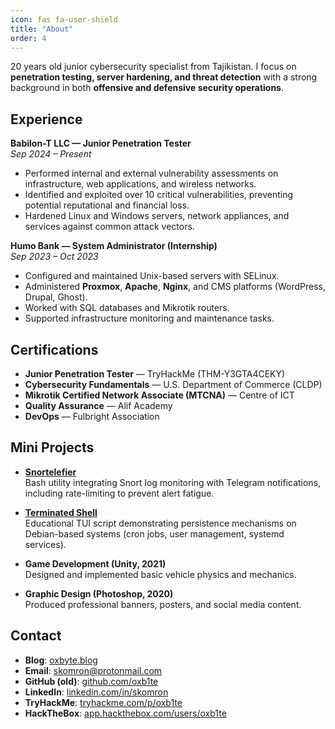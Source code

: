 ```yaml
---
icon: fas fa-user-shield
title: "About"
order: 4
---
```


20 years old junior cybersecurity specialist from Tajikistan. I focus on **penetration testing, server hardening, and threat detection** with a strong background in both **offensive and defensive security operations**.  
 
## Experience

**Babilon-T LLC — Junior Penetration Tester**  
*Sep 2024 – Present*  
- Performed internal and external vulnerability assessments on infrastructure, web applications, and wireless networks.  
- Identified and exploited over 10 critical vulnerabilities, preventing potential reputational and financial loss.  
- Hardened Linux and Windows servers, network appliances, and services against common attack vectors.  

**Humo Bank — System Administrator (Internship)**  
*Sep 2023 – Oct 2023*  
- Configured and maintained Unix-based servers with SELinux.  
- Administered **Proxmox**, **Apache**, **Nginx**, and CMS platforms (WordPress, Drupal, Ghost).  
- Worked with SQL databases and Mikrotik routers.  
- Supported infrastructure monitoring and maintenance tasks.  

## Certifications

- **Junior Penetration Tester** — TryHackMe (THM-Y3GTA4CEKY)  
- **Cybersecurity Fundamentals** — U.S. Department of Commerce (CLDP)  
- **Mikrotik Certified Network Associate (MTCNA)** — Centre of ICT  
- **Quality Assurance** — Alif Academy  
- **DevOps** — Fulbright Association  

## Mini Projects

- **[Snortelefier](https://github.com/oxb1te/snortelefier)**  
  Bash utility integrating Snort log monitoring with Telegram notifications, including rate-limiting to prevent alert fatigue.  

- **[Terminated Shell](https://github.com/oxb1te/terminatedshell)**  
  Educational TUI script demonstrating persistence mechanisms on Debian-based systems (cron jobs, user management, systemd services).  

- **Game Development (Unity, 2021)**  
  Designed and implemented basic vehicle physics and mechanics.  

- **Graphic Design (Photoshop, 2020)**  
  Produced professional banners, posters, and social media content.  

## Contact

- **Blog**: [oxbyte.blog](https://www.oxbyte.blog)  
- **Email**: [skomron@protonmail.com](mailto:skomron@protonmail.com)  
- **GitHub (old)**: [github.com/oxb1te](https://github.com/oxb1te)  
- **LinkedIn**: [linkedin.com/in/skomron](https://www.linkedin.com/in/skomron)  
- **TryHackMe**: [tryhackme.com/p/oxb1te](https://tryhackme.com/p/oxb1te)  
- **HackTheBox**: [app.hackthebox.com/users/oxb1te](https://app.hackthebox.com/users/oxb1te)  
